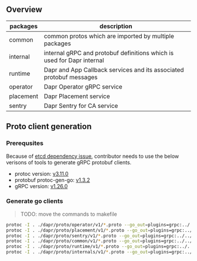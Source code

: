 ## Overview

| packages | description |
|---------|-------------|
| common  | common protos which are imported by multiple packages |
| internal | internal gRPC and protobuf definitions which is used for Dapr internal |
| runtime | Dapr and App Callback services and its associated protobuf messages |
| operator | Dapr Operator gRPC service |
| placement | Dapr Placement service |
| sentry | Dapr Sentry for CA service |

## Proto client generation

### Prerequsites

Because of [etcd dependency issue](https://github.com/etcd-io/etcd/issues/11563), contributor needs to use the below verisons of tools to generate gRPC protobuf clients.

* protoc version: [v3.11.0](https://github.com/protocolbuffers/protobuf/releases/tag/v3.11.0)
* protobuf protoc-gen-go: [v1.3.2](https://github.com/golang/protobuf/releases/tag/v1.3.2)
* gRPC version: [v1.26.0](https://github.com/grpc/grpc-go/releases/tag/v1.26.0)

### Generate go clients

> TODO: move the commands to makefile

```bash
protoc -I . ./dapr/proto/operator/v1/*.proto --go_out=plugins=grpc:../../../
protoc -I . ./dapr/proto/placement/v1/*.proto --go_out=plugins=grpc:../../../
protoc -I . ./dapr/proto/sentry/v1/*.proto --go_out=plugins=grpc:../../../
protoc -I . ./dapr/proto/common/v1/*.proto --go_out=plugins=grpc:../../../
protoc -I . ./dapr/proto/runtime/v1/*.proto --go_out=plugins=grpc:../../../
protoc -I . ./dapr/proto/internals/v1/*.proto --go_out=plugins=grpc:../../../
```
